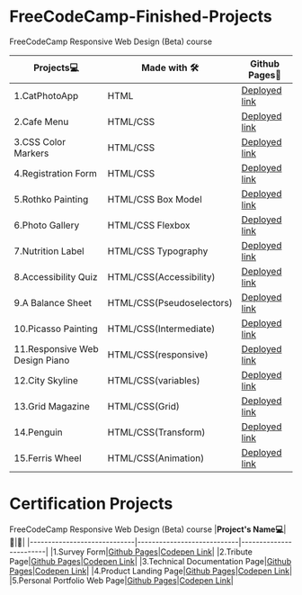 # FreeCodeCamp-Finished-Projects
FreeCodeCamp Responsive Web Design (Beta) course

|**Projects💻**|**Made with 🛠**|**Github Pages:link:**|
|----------------------------|----------------------|----------------------------|
|1.CatPhotoApp|HTML|[Deployed link](https://kanyshaiosmonova.github.io/FreeCodeCamp-Finished-Projects/CatPhotoApp/index.html)|
|2.Cafe Menu|HTML/CSS|[Deployed link](https://kanyshaiosmonova.github.io/FreeCodeCamp-Finished-Projects/Cafe-Menu/index.html)|
|3.CSS Color Markers |HTML/CSS|[Deployed link](https://kanyshaiosmonova.github.io/FreeCodeCamp-Finished-Projects/CSS-Color-Markers/index.html)|
|4.Registration Form |HTML/CSS|[Deployed link](https://kanyshaiosmonova.github.io/FreeCodeCamp-Finished-Projects/Registration-Form/index.html)|
|5.Rothko Painting |HTML/CSS Box Model|[Deployed link](https://kanyshaiosmonova.github.io/FreeCodeCamp-Finished-Projects/Rothko-Painting/index.html)|
|6.Photo Gallery |HTML/CSS Flexbox|[Deployed link](https://kanyshaiosmonova.github.io/FreeCodeCamp-Finished-Projects/Photo-Gallery/index.html)|
|7.Nutrition Label |HTML/CSS Typography|[Deployed link](https://kanyshaiosmonova.github.io/FreeCodeCamp-Finished-Projects/Nutrition-Label/index.html)|
|8.Accessibility Quiz |HTML/CSS(Accessibility)|[Deployed link](https://kanyshaiosmonova.github.io/FreeCodeCamp-Finished-Projects/Accessibility-Quiz/index.html)|
|9.A Balance Sheet |HTML/CSS(Pseudoselectors)|[Deployed link](https://kanyshaiosmonova.github.io/FreeCodeCamp-Finished-Projects/Balance-Sheet/index.html)|
|10.Picasso Painting |HTML/CSS(Intermediate)|[Deployed link](https://kanyshaiosmonova.github.io/FreeCodeCamp-Finished-Projects/Picasso-Painting/index.html)|
|11.Responsive Web Design Piano |HTML/CSS(responsive)|[Deployed link](https://kanyshaiosmonova.github.io/FreeCodeCamp-Finished-Projects/Responsive-Web-Design-Piano/index.html)|
|12.City Skyline |HTML/CSS(variables)|[Deployed link](https://kanyshaiosmonova.github.io/FreeCodeCamp-Finished-Projects/City-Skyline/index.html)|
|13.Grid Magazine|HTML/CSS(Grid)|[Deployed link](https://kanyshaiosmonova.github.io/FreeCodeCamp-Finished-Projects/Grid-Magazine/index.html)|
|14.Penguin |HTML/CSS(Transform)|[Deployed link](https://kanyshaiosmonova.github.io/FreeCodeCamp-Finished-Projects/Penguin/index.html)|
|15.Ferris Wheel |HTML/CSS(Animation)|[Deployed link](https://kanyshaiosmonova.github.io/FreeCodeCamp-Finished-Projects/Ferris-Wheel/index.html)

# Certification Projects
FreeCodeCamp Responsive Web Design (Beta) course
|**Project's Name💻**|**:link:**|**:link:**|
|-----------------------------|----------------------------|------------------------|
|1.Survey Form|[Github Pages]()|[Codepen Link]()|
|2.Tribute Page|[Github Pages]()|[Codepen Link]()|
|3.Technical Documentation Page|[Github Pages]()|[Codepen Link]()|
|4.Product Landing Page|[Github Pages]()|[Codepen Link]()|
|5.Personal Portfolio Web Page|[Github Pages]()|[Codepen Link]()|
